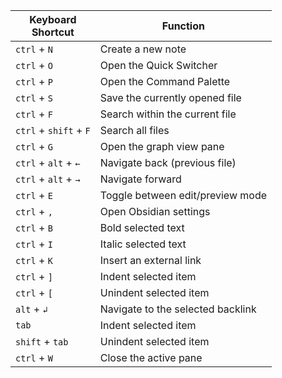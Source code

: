 |Keyboard  <br>Shortcut|Function|
|---|---|
|`ctrl` + `N`|Create a new note|
|`ctrl` + `O`|Open the Quick Switcher|
|`ctrl` + `P`|Open the Command Palette|
|`ctrl` + `S`|Save the currently opened file
|`ctrl` + `F`|Search within the current file||
|`ctrl` + `shift` + `F`|Search all files|
|`ctrl` + `G`|Open the graph view pane|
|`ctrl` + `alt` + `←`|Navigate back (previous file)|
|`ctrl` + `alt` + `→`|Navigate forward|
|`ctrl` + `E`|Toggle between edit/preview mode|
|`ctrl` + `,`|Open Obsidian settings|
|`ctrl` + `B`|Bold selected text|
|`ctrl` + `I`|Italic selected text|
|`ctrl` + `K`|Insert an external link|
|`ctrl` + `]`|Indent selected item|
|`ctrl` + `[`|Unindent selected item|
|`alt` + `↲`|Navigate to the selected backlink|
|`tab`|Indent selected item|
|`shift` + `tab`|Unindent selected item|
|`ctrl` + `W`|Close the active pane|

